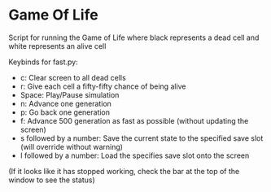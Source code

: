# Game Of Life
Script for running the Game of Life where black represents a dead cell and white represents an alive cell

Keybinds for fast.py:
- c: Clear screen to all dead cells
- r: Give each cell a fifty-fifty chance of being alive
- Space: Play/Pause simulation
- n: Advance one generation
- p: Go back one generation
- f: Advance 500 generation as fast as possible (without updating the screen)
- s followed by a number: Save the current state to the specified save slot (will override without warning)
- l followed by a number: Load the specifies save slot onto the screen

(If it looks like it has stopped working, check the bar at the top of the window to see the status)